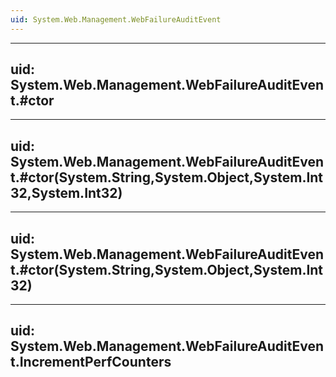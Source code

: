 ```yaml
---
uid: System.Web.Management.WebFailureAuditEvent
---
```


---
uid: System.Web.Management.WebFailureAuditEvent.#ctor
---

---
uid: System.Web.Management.WebFailureAuditEvent.#ctor(System.String,System.Object,System.Int32,System.Int32)
---

---
uid: System.Web.Management.WebFailureAuditEvent.#ctor(System.String,System.Object,System.Int32)
---

---
uid: System.Web.Management.WebFailureAuditEvent.IncrementPerfCounters
---
